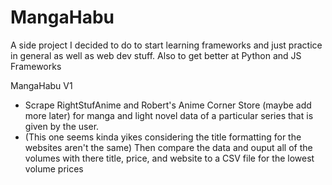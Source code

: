 # MangaHabu
A side project I decided to do to start learning frameworks and just practice in general as well as web dev stuff. Also to get better at Python and JS Frameworks

MangaHabu V1
- Scrape RightStufAnime and Robert's Anime Corner Store (maybe add more later) for manga and light novel data of a particular series that is given by the user. 
- (This one seems kinda yikes considering the title formatting for the websites aren't the same) Then compare the data and ouput all of the volumes with there title, price, and website to a CSV file for the lowest volume prices
